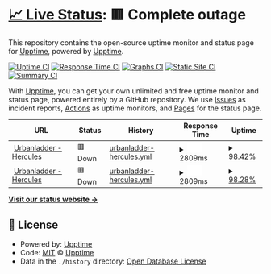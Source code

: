 # [📈 Live Status](https://stg-status.urbanladder.com): <!--live status--> **🟥 Complete outage**

This repository contains the open-source uptime monitor and status page for [Upptime](https://upptime.js.org), powered by [Upptime](https://github.com/upptime/upptime).

[![Uptime CI](https://github.com/upptime/upptime/workflows/Uptime%20CI/badge.svg)](https://github.com/upptime/upptime/actions?query=workflow%3A%22Uptime+CI%22)
[![Response Time CI](https://github.com/upptime/upptime/workflows/Response%20Time%20CI/badge.svg)](https://github.com/upptime/upptime/actions?query=workflow%3A%22Response+Time+CI%22)
[![Graphs CI](https://github.com/upptime/upptime/workflows/Graphs%20CI/badge.svg)](https://github.com/upptime/upptime/actions?query=workflow%3A%22Graphs+CI%22)
[![Static Site CI](https://github.com/upptime/upptime/workflows/Static%20Site%20CI/badge.svg)](https://github.com/upptime/upptime/actions?query=workflow%3A%22Static+Site+CI%22)
[![Summary CI](https://github.com/upptime/upptime/workflows/Summary%20CI/badge.svg)](https://github.com/upptime/upptime/actions?query=workflow%3A%22Summary+CI%22)

With [Upptime](https://upptime.js.org), you can get your own unlimited and free uptime monitor and status page, powered entirely by a GitHub repository. We use [Issues](https://github.com/upptime/upptime/issues) as incident reports, [Actions](https://github.com/upptime/upptime/actions) as uptime monitors, and [Pages](https://stg-status.urbanladder.com) for the status page.

<!--start: status pages-->
<!-- This summary is generated by Upptime (https://github.com/upptime/upptime) -->
<!-- Do not edit this manually, your changes will be overwritten -->
<!-- prettier-ignore -->
| URL | Status | History | Response Time | Uptime |
| --- | ------ | ------- | ------------- | ------ |
| <img alt="" src="https://icons.duckduckgo.com/ip3/www.urbanladder.com.ico" height="13"> [Urbanladder - Hercules](https://www.urbanladder.com) | 🟥 Down | [urbanladder-hercules.yml](https://github.com/SVMadhavaReddy/upptime/commits/HEAD/history/urbanladder-hercules.yml) | <details><summary><img alt="Response time graph" src="./graphs/urbanladder-hercules/response-time-week.png" height="20"> 2809ms</summary><br><a href="https://stg-status.urbanladder.com/history/urbanladder-hercules"><img alt="Response time 2809" src="https://img.shields.io/endpoint?url=https%3A%2F%2Fraw.githubusercontent.com%2FSVMadhavaReddy%2Fupptime%2FHEAD%2Fapi%2Furbanladder-hercules%2Fresponse-time.json"></a><br><a href="https://stg-status.urbanladder.com/history/urbanladder-hercules"><img alt="24-hour response time 2809" src="https://img.shields.io/endpoint?url=https%3A%2F%2Fraw.githubusercontent.com%2FSVMadhavaReddy%2Fupptime%2FHEAD%2Fapi%2Furbanladder-hercules%2Fresponse-time-day.json"></a><br><a href="https://stg-status.urbanladder.com/history/urbanladder-hercules"><img alt="7-day response time 2809" src="https://img.shields.io/endpoint?url=https%3A%2F%2Fraw.githubusercontent.com%2FSVMadhavaReddy%2Fupptime%2FHEAD%2Fapi%2Furbanladder-hercules%2Fresponse-time-week.json"></a><br><a href="https://stg-status.urbanladder.com/history/urbanladder-hercules"><img alt="30-day response time 2809" src="https://img.shields.io/endpoint?url=https%3A%2F%2Fraw.githubusercontent.com%2FSVMadhavaReddy%2Fupptime%2FHEAD%2Fapi%2Furbanladder-hercules%2Fresponse-time-month.json"></a><br><a href="https://stg-status.urbanladder.com/history/urbanladder-hercules"><img alt="1-year response time 2809" src="https://img.shields.io/endpoint?url=https%3A%2F%2Fraw.githubusercontent.com%2FSVMadhavaReddy%2Fupptime%2FHEAD%2Fapi%2Furbanladder-hercules%2Fresponse-time-year.json"></a></details> | <details><summary><a href="https://stg-status.urbanladder.com/history/urbanladder-hercules">98.42%</a></summary><a href="https://stg-status.urbanladder.com/history/urbanladder-hercules"><img alt="All-time uptime 98.42%" src="https://img.shields.io/endpoint?url=https%3A%2F%2Fraw.githubusercontent.com%2FSVMadhavaReddy%2Fupptime%2FHEAD%2Fapi%2Furbanladder-hercules%2Fuptime.json"></a><br><a href="https://stg-status.urbanladder.com/history/urbanladder-hercules"><img alt="24-hour uptime 98.42%" src="https://img.shields.io/endpoint?url=https%3A%2F%2Fraw.githubusercontent.com%2FSVMadhavaReddy%2Fupptime%2FHEAD%2Fapi%2Furbanladder-hercules%2Fuptime-day.json"></a><br><a href="https://stg-status.urbanladder.com/history/urbanladder-hercules"><img alt="7-day uptime 98.42%" src="https://img.shields.io/endpoint?url=https%3A%2F%2Fraw.githubusercontent.com%2FSVMadhavaReddy%2Fupptime%2FHEAD%2Fapi%2Furbanladder-hercules%2Fuptime-week.json"></a><br><a href="https://stg-status.urbanladder.com/history/urbanladder-hercules"><img alt="30-day uptime 98.42%" src="https://img.shields.io/endpoint?url=https%3A%2F%2Fraw.githubusercontent.com%2FSVMadhavaReddy%2Fupptime%2FHEAD%2Fapi%2Furbanladder-hercules%2Fuptime-month.json"></a><br><a href="https://stg-status.urbanladder.com/history/urbanladder-hercules"><img alt="1-year uptime 98.42%" src="https://img.shields.io/endpoint?url=https%3A%2F%2Fraw.githubusercontent.com%2FSVMadhavaReddy%2Fupptime%2FHEAD%2Fapi%2Furbanladder-hercules%2Fuptime-year.json"></a></details>
| <img alt="" src="https://icons.duckduckgo.com/ip3/thissitedoesnotexist.koj.co.ico" height="13"> [Urbanladder - Hercules](https://thissitedoesnotexist.koj.co) | 🟥 Down | [urbanladder-hercules.yml](https://github.com/SVMadhavaReddy/upptime/commits/HEAD/history/urbanladder-hercules.yml) | <details><summary><img alt="Response time graph" src="./graphs/urbanladder-hercules/response-time-week.png" height="20"> 2809ms</summary><br><a href="https://stg-status.urbanladder.com/history/urbanladder-hercules"><img alt="Response time 2809" src="https://img.shields.io/endpoint?url=https%3A%2F%2Fraw.githubusercontent.com%2FSVMadhavaReddy%2Fupptime%2FHEAD%2Fapi%2Furbanladder-hercules%2Fresponse-time.json"></a><br><a href="https://stg-status.urbanladder.com/history/urbanladder-hercules"><img alt="24-hour response time 2809" src="https://img.shields.io/endpoint?url=https%3A%2F%2Fraw.githubusercontent.com%2FSVMadhavaReddy%2Fupptime%2FHEAD%2Fapi%2Furbanladder-hercules%2Fresponse-time-day.json"></a><br><a href="https://stg-status.urbanladder.com/history/urbanladder-hercules"><img alt="7-day response time 2809" src="https://img.shields.io/endpoint?url=https%3A%2F%2Fraw.githubusercontent.com%2FSVMadhavaReddy%2Fupptime%2FHEAD%2Fapi%2Furbanladder-hercules%2Fresponse-time-week.json"></a><br><a href="https://stg-status.urbanladder.com/history/urbanladder-hercules"><img alt="30-day response time 2809" src="https://img.shields.io/endpoint?url=https%3A%2F%2Fraw.githubusercontent.com%2FSVMadhavaReddy%2Fupptime%2FHEAD%2Fapi%2Furbanladder-hercules%2Fresponse-time-month.json"></a><br><a href="https://stg-status.urbanladder.com/history/urbanladder-hercules"><img alt="1-year response time 2809" src="https://img.shields.io/endpoint?url=https%3A%2F%2Fraw.githubusercontent.com%2FSVMadhavaReddy%2Fupptime%2FHEAD%2Fapi%2Furbanladder-hercules%2Fresponse-time-year.json"></a></details> | <details><summary><a href="https://stg-status.urbanladder.com/history/urbanladder-hercules">98.28%</a></summary><a href="https://stg-status.urbanladder.com/history/urbanladder-hercules"><img alt="All-time uptime 98.28%" src="https://img.shields.io/endpoint?url=https%3A%2F%2Fraw.githubusercontent.com%2FSVMadhavaReddy%2Fupptime%2FHEAD%2Fapi%2Furbanladder-hercules%2Fuptime.json"></a><br><a href="https://stg-status.urbanladder.com/history/urbanladder-hercules"><img alt="24-hour uptime 98.28%" src="https://img.shields.io/endpoint?url=https%3A%2F%2Fraw.githubusercontent.com%2FSVMadhavaReddy%2Fupptime%2FHEAD%2Fapi%2Furbanladder-hercules%2Fuptime-day.json"></a><br><a href="https://stg-status.urbanladder.com/history/urbanladder-hercules"><img alt="7-day uptime 98.28%" src="https://img.shields.io/endpoint?url=https%3A%2F%2Fraw.githubusercontent.com%2FSVMadhavaReddy%2Fupptime%2FHEAD%2Fapi%2Furbanladder-hercules%2Fuptime-week.json"></a><br><a href="https://stg-status.urbanladder.com/history/urbanladder-hercules"><img alt="30-day uptime 98.28%" src="https://img.shields.io/endpoint?url=https%3A%2F%2Fraw.githubusercontent.com%2FSVMadhavaReddy%2Fupptime%2FHEAD%2Fapi%2Furbanladder-hercules%2Fuptime-month.json"></a><br><a href="https://stg-status.urbanladder.com/history/urbanladder-hercules"><img alt="1-year uptime 98.28%" src="https://img.shields.io/endpoint?url=https%3A%2F%2Fraw.githubusercontent.com%2FSVMadhavaReddy%2Fupptime%2FHEAD%2Fapi%2Furbanladder-hercules%2Fuptime-year.json"></a></details>

<!--end: status pages-->

[**Visit our status website →**](https://stg-status.urbanladder.com)

## 📄 License

- Powered by: [Upptime](https://github.com/upptime/upptime)
- Code: [MIT](./LICENSE) © [Upptime](https://upptime.js.org)
- Data in the `./history` directory: [Open Database License](https://opendatacommons.org/licenses/odbl/1-0/)
